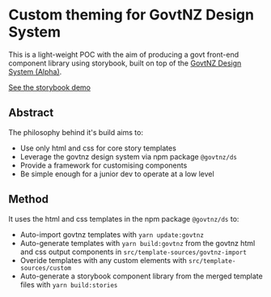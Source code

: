 # Custom theming for GovtNZ Design System

This is a light-weight POC with the aim of producing a govt front-end component library using storybook, built on top of the [GovtNZ Design System (Alpha)](https://github.com/GOVTNZ/govtnz-design-system).

[See the storybook demo](https://ezra.keddell.nz/govtnz-ds-storybook)

## Abstract

The philosophy behind it's build aims to:

- Use only html and css for core story templates
- Leverage the govtnz design system via npm package `@govtnz/ds`
- Provide a framework for customising components
- Be simple enough for a junior dev to operate at a low level

## Method

It uses the html and css templates in the npm package `@govtnz/ds` to:

- Auto-import govtnz templates with `yarn update:govtnz`
- Auto-generate templates with `yarn build:govtnz` from the govtnz html and css output components in `src/template-sources/govtnz-import`
- Overide templates with any custom elements with `src/template-sources/custom`
- Auto-generate a storybook component library from the merged template files with `yarn build:stories`
